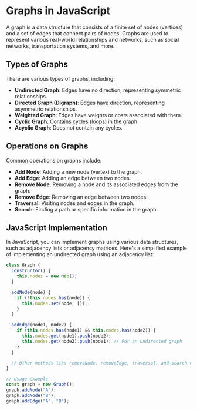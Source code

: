 # Graphs in JavaScript

A graph is a data structure that consists of a finite set of nodes (vertices) and a set of edges that connect pairs of nodes. Graphs are used to represent various real-world relationships and networks, such as social networks, transportation systems, and more.

## Types of Graphs

There are various types of graphs, including:

- **Undirected Graph**: Edges have no direction, representing symmetric relationships.
- **Directed Graph (Digraph)**: Edges have direction, representing asymmetric relationships.
- **Weighted Graph**: Edges have weights or costs associated with them.
- **Cyclic Graph**: Contains cycles (loops) in the graph.
- **Acyclic Graph**: Does not contain any cycles.

## Operations on Graphs

Common operations on graphs include:

- **Add Node**: Adding a new node (vertex) to the graph.
- **Add Edge**: Adding an edge between two nodes.
- **Remove Node**: Removing a node and its associated edges from the graph.
- **Remove Edge**: Removing an edge between two nodes.
- **Traversal**: Visiting nodes and edges in the graph.
- **Search**: Finding a path or specific information in the graph.

## JavaScript Implementation

In JavaScript, you can implement graphs using various data structures, such as adjacency lists or adjacency matrices. Here's a simplified example of implementing an undirected graph using an adjacency list:

```javascript
class Graph {
  constructor() {
    this.nodes = new Map();
  }

  addNode(node) {
    if (!this.nodes.has(node)) {
      this.nodes.set(node, []);
    }
  }

  addEdge(node1, node2) {
    if (this.nodes.has(node1) && this.nodes.has(node2)) {
      this.nodes.get(node1).push(node2);
      this.nodes.get(node2).push(node1); // For an undirected graph
    }
  }

  // Other methods like removeNode, removeEdge, traversal, and search can be implemented here
}

// Usage example
const graph = new Graph();
graph.addNode("A");
graph.addNode("B");
graph.addEdge("A", "B");
